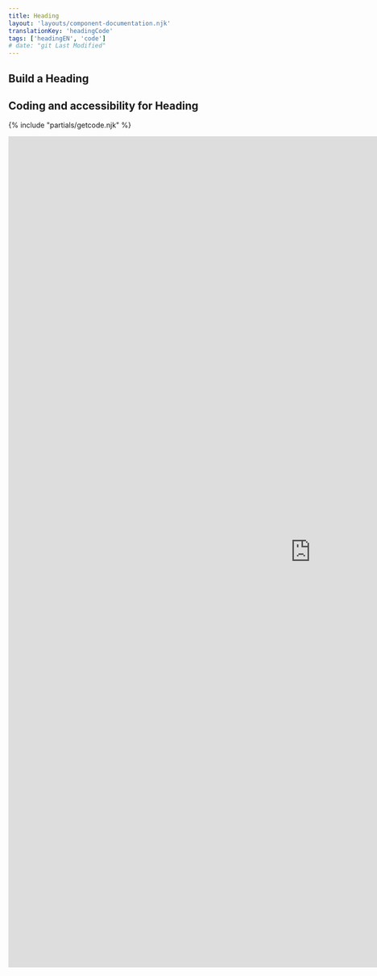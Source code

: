```yaml
---
title: Heading
layout: 'layouts/component-documentation.njk'
translationKey: 'headingCode'
tags: ['headingEN', 'code']
# date: "git Last Modified"
---
```


## Build a Heading

## Coding and accessibility for Heading

{% include "partials/getcode.njk" %}

<iframe
  title="iframeTitle"
  src="https://cds-snc.github.io/gcds-components/iframe.html?viewMode=docs&demo=true&singleStory=true&id=components-heading--events-properties"
  width="1200"
  height="1650"
  style="display: block; margin: 0 auto;"
  frameBorder="0"
  allow="clipboard-write"
></iframe>
